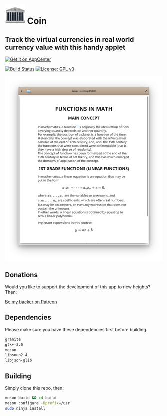 # ![icon](data/icon.png) Coin

## Track the virtual currencies in real world currency value with this handy applet

[![Get it on AppCenter](https://appcenter.elementary.io/badge.svg)](https://appcenter.elementary.io/com.github.lainsce.coin)

[![Build Status](https://travis-ci.org/lainsce/coin.svg?branch=master)](https://travis-ci.org/lainsce/coin)
[![License: GPL v3](https://img.shields.io/badge/License-GPL%20v3-blue.svg)](http://www.gnu.org/licenses/gpl-3.0)

![Screenshot](data/shot.png)

## Donations

Would you like to support the development of this app to new heights? Then:

[Be my backer on Patreon](https://www.patreon.com/lainsce)

## Dependencies

Please make sure you have these dependencies first before building.

```bash
granite
gtk+-3.0
meson
libsoup2.4
libjson-glib
```

## Building

Simply clone this repo, then:

```bash
meson build && cd build
meson configure -Dprefix=/usr
sudo ninja install
```
